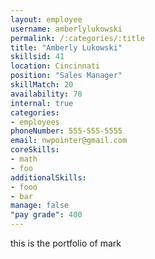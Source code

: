 ```yaml
--- 
layout: employee 
username: amberlylukowski
permalink: /:categories/:title 
title: "Amberly Lukowski" 
skillsid: 41 
location: Cincinnati
position: "Sales Manager"
skillMatch: 20
availability: 78
internal: true
categories: 
- employees
phoneNumber: 555-555-5555 
email: nwpointer@gmail.com
coreSkills:
- math 
- foo
additionalSkills:
- fooo
- bar
manage: false
"pay grade": 400
---
```


this is the portfolio of mark